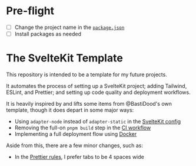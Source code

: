 # Pre-flight

- [ ] Change the project name in the [`package.json`](./package.json)
- [ ] Install packages as needed

# The SvelteKit Template

This repository is intended to be a template for my future projects. 

It automates the process of setting up a SvelteKit project; adding Tailwind, ESLint, and Prettier; and setting up code quality and deployment workflows.

It is heavily inspired by and lifts some items from @BastiDood's own template, though it does depart in some major ways:
- Using `adapter-node` instead of `adapter-static` in the [SvelteKit config](./svelte.config.js)
- Removing the full-on `pnpm build` step in the [CI workflow](./.github/workflows/ci.yaml)
- Implementing a full deployment flow using [Docker](./Dockerfile)

Aside from this, there are a few minor changes, such as:
- In the [Prettier rules](./.prettierrc), I prefer tabs to be 4 spaces wide